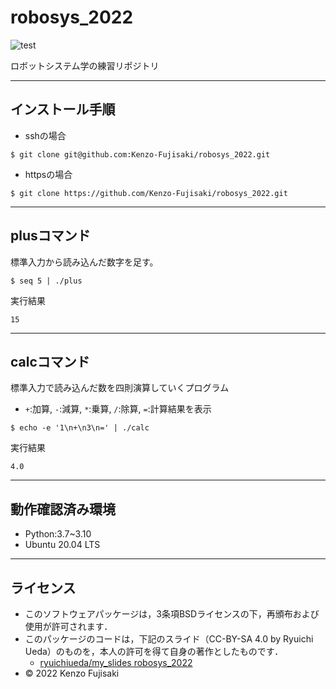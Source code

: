# robosys_2022
![test](https://github.com/Kenzo-Fujisaki/robosys_2022/actions/workflows/test.yml/badge.svg)

ロボットシステム学の練習リポジトリ


---

## インストール手順

  * sshの場合
  ```
  $ git clone git@github.com:Kenzo-Fujisaki/robosys_2022.git
  ```
  * httpsの場合
  ```
  $ git clone https://github.com/Kenzo-Fujisaki/robosys_2022.git
  ```

---

## plusコマンド

標準入力から読み込んだ数字を足す。
```
$ seq 5 | ./plus
```

実行結果
```
15
```
---

## calcコマンド

標準入力で読み込んだ数を四則演算していくプログラム
* `+`:加算, `-`:減算, `*`:乗算, `/`:除算, `=`:計算結果を表示

```
$ echo -e '1\n+\n3\n=' | ./calc
```
実行結果
```
4.0
```
---

## 動作確認済み環境
* Python:3.7~3.10
* Ubuntu 20.04 LTS

---

## ライセンス

  * このソフトウェアパッケージは，3条項BSDライセンスの下，再頒布および使用が許可されます．
  * このパッケージのコードは，下記のスライド（CC-BY-SA 4.0 by Ryuichi Ueda）のものを，本人の許可を得て自身の著作としたものです．
      * [ryuichiueda/my_slides robosys_2022](https://github.com/ryuichiueda/my_slides/tree/master/robosys_2022)
  * © 2022 Kenzo Fujisaki